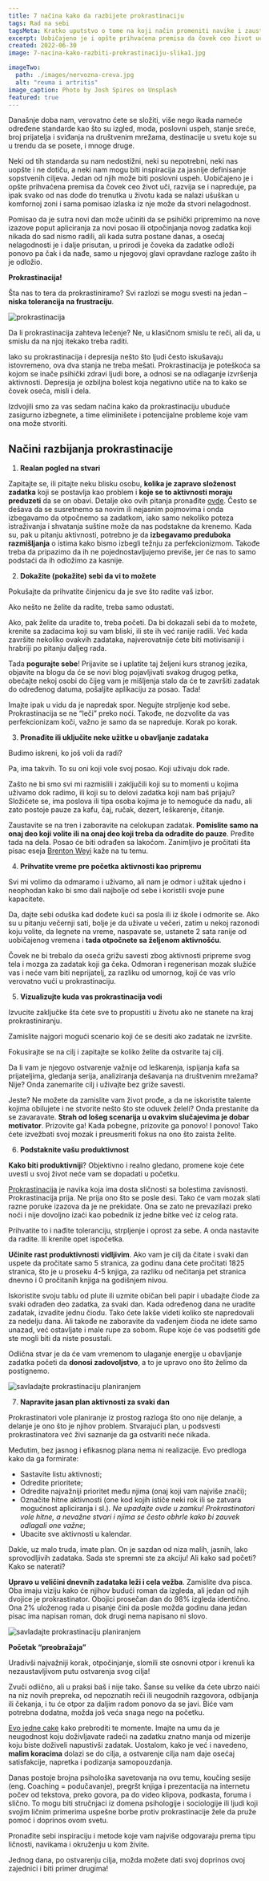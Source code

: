 ```yaml
---
title: 7 načina kako da razbijete prokrastinaciju
tags: Rad na sebi
tagsMeta: Kratko uputstvo o tome na koji način promeniti navike i zaustaviti prokrastinaciju. Povećajte produktivnost i preobrazite se u novu osobu.
excerpt: Uobičajeno je i opšte prihvaćena premisa da čovek ceo život uči, razvija se i napreduje, pa ipak svako od nas dođe do trenutka u životu kada se nalazi ušuškan u komfornoj zoni i sama pomisao izlaska iz nje može da stvori nelagodnost.
created: 2022-06-30
image: 7-nacina-kako-razbiti-prokrastinaciju-slika1.jpg

imageTwo:
  path: ./images/nervozna-creva.jpg
  alt: "reuma i artritis"
image_caption: Photo by Josh Spires on Unsplash
featured: true
---
```



Današnje doba nam, verovatno ćete se složiti, više nego ikada nameće određene standarde kao što su izgled, moda, poslovni uspeh, stanje sreće, broj prijatelja i sviđanja na društvenim mrežama, destinacije u svetu koje su u trendu da se posete, i mnoge druge. 

Neki od tih standarda su nam nedostižni, neki su nepotrebni, neki nas uopšte i ne dotiču, a neki nam mogu biti inspiracija za jasnije definisanje sopstvenih ciljeva. Jedan od njih može biti poslovni uspeh. Uobičajeno je i opšte prihvaćena premisa da čovek ceo život uči, razvija se i napreduje, pa ipak svako od nas dođe do trenutka u životu kada se nalazi ušuškan u komfornoj zoni i sama pomisao izlaska iz nje može da stvori nelagodnost. 

Pomisao da je sutra novi dan može učiniti da se psihički pripremimo na nove izazove poput apliciranja za novi posao ili otpočinjanja novog zadatka koji nikada do sad nismo radili, ali kada sutra postane danas, a osećaj nelagodnosti je i dalje prisutan, u prirodi je čoveka da zadatke odloži ponovo pa čak i da nađe, samo u njegovoj glavi opravdane razloge zašto ih je odložio. 

**Prokrastinacija!**

Šta nas to tera da prokrastiniramo? Svi razlozi se mogu svesti na jedan – **niska tolerancija na frustraciju**.

![prokrastinacija](./images/7-nacina-kako-razbiti-prokrastinaciju-slika2.jpg)

Da li prokrastinacija zahteva lečenje? Ne, u klasičnom smislu te reči, ali da, u smislu da na njoj itekako treba raditi. 

Iako su prokrastinacija i depresija nešto što ljudi često iskušavaju istovremeno, ova dva stanja ne treba mešati. Prokrastinacija je poteškoća sa kojom se inače psihički zdravi ljudi bore, a odnosi se na odlaganje izvršenja aktivnosti. Depresija je ozbiljna bolest koja negativno utiče na to kako se čovek oseća, misli i dela.

Izdvojili smo za vas sedam načina kako da prokrastinaciju ubuduće zasigurno izbegnete, a time eliminišete i potencijalne probleme koje vam ona može stvoriti.

## Načini razbijanja prokrastinacije

1. **Realan pogled na stvari**

Zapitajte se, ili pitajte neku blisku osobu, **kolika je zapravo složenost zadatka** koji se postavlja kao problem i **koje se to aktivnosti moraju preduzeti** da se on obavi. Detalje oko ovih pitanja pronađite [ovde](https://www.quora.com/Whats-an-efficient-way-to-overcome-procrastination/answers/18077171).
Često se dešava da se susretnemo sa novim ili nejasnim pojmovima i onda izbegavamo da otpočnemo sa zadatkom, iako samo nekoliko poteza istraživanja i shvatanja suštine može da nas podstakne da krenemo. 
Kada su, pak u pitanju aktivnosti, potrebno je da **izbegavamo preduboka razmišljanja** o istima kako bismo izbegli težnju za perfekcionizmom. Takođe treba da pripazimo da ih ne pojednostavljujemo previše, jer će nas to samo podstaći da ih odložimo za kasnije.

2. **Dokažite (pokažite) sebi da vi to možete**

Pokušajte da prihvatite činjenicu da je sve što radite vaš izbor. 

Ako nešto ne želite da radite, treba samo odustati. 

Ako, pak želite da uradite to, treba početi. Da bi dokazali sebi da to možete, krenite sa zadacima koji su vam bliski, ili ste ih već ranije radili.  Već kada završite nekoliko ovakvih zadataka, najverovatnije ćete biti motivisaniji i hrabriji po pitanju daljeg rada.

Tada **pogurajte sebe**! Prijavite se i uplatite taj željeni kurs stranog jezika, objavite na blogu da će se novi blog pojavljivati svakog drugog petka, obećajte nekoj osobi do čijeg vam je mišljenja stalo da će te završiti zadatak do određenog datuma, pošaljite aplikaciju za posao. Tada!

Imajte ipak u vidu da je napredak spor. Negujte strpljenje kod sebe. Prokrastinacija se ne “leči” preko noći. Takođe, ne dozvolite da vas perfekcionizam koči, važno je samo da se napreduje. Korak po korak.

3. **Pronađite ili uključite neke užitke u obavljanje zadataka**

Budimo iskreni, ko još voli da radi? 

Pa, ima takvih. To su oni koji vole svoj posao. Koji uživaju dok rade. 

Zašto ne bi smo svi mi razmislili i zaključili koji su to momenti u kojima uživamo dok radimo, ili koji su to delovi zadatka koji nam baš prijaju? Složićete se, ima poslova ili tipa osoba kojima je to nemoguće da nađu, ali zato postoje pauze za kafu, čaj, ručak, dezert, leškarenje, čitanje. 

Zaustavite se na tren i zaboravite na celokupan zadatak. **Pomislite samo na onaj deo koji volite ili na onaj deo koji treba da odradite do pauze**. Pređite tada na dela. Posao će biti odrađen sa lakoćom. Zanimljivo je pročitati šta pisac eseja [Brenton Weyi](https://www.quora.com/Whats-an-efficient-way-to-overcome-procrastination/answer/Brenton-Weyi) kaže na tu temu. 

4. **Prihvatite vreme pre početka aktivnosti kao pripremu**

Svi mi volimo da odmaramo i uživamo, ali nam je odmor i užitak ujedno i neophodan kako bi smo dali najbolje od sebe i koristili svoje pune kapacitete. 

Da, dajte sebi oduška kad dođete kući sa posla ili iz škole i odmorite se. Ako su u pitanju večernji sati, bolje je da uživate u večeri, zatim u nekoj razonodi koju volite, da legnete na vreme, naspavate se, ustanete 2 sata ranije od uobičajenog vremena i **tada otpočnete sa željenom aktivnošću**.

Čovek ne bi trebalo da oseća grižu savesti zbog aktivnosti pripreme svog tela i mozga za zadatak koji ga čeka. Odmoran i regenerisan mozak služiće vas i neće vam biti neprijatelj, za razliku od umornog, koji će vas vrlo verovatno vući u prokrastinaciju. 

5. **Vizualizujte kuda vas prokrastinacija vodi**

Izvucite zaključke šta ćete sve to propustiti u životu ako ne stanete na kraj prokrastiniranju. 

Zamislite najgori mogući scenario koji će se desiti ako zadatak ne izvršite. 

Fokusirajte se na cilj i zapitajte se koliko želite da ostvarite taj cilj. 

Da li vam je njegovo ostvarenje važnije od leškarenja, ispijanja kafa sa prijateljima, gledanja serija, analiziranja dešavanja na društvenim mrežama? 
Nije? Onda zanemarite cilj i uživajte bez griže savesti. 

Jeste? Ne možete da zamislite vam život prođe, a da ne iskoristite talente kojima obilujete i ne stvorite nešto što ste oduvek želeli? Onda prestanite da se zavaravate. **Strah od lošeg scenarija u ovakvim slučajevima je dobar motivator**. Prizovite ga! Kada pobegne, prizovite ga ponovo! I ponovo! Tako ćete izvežbati svoj mozak i preusmeriti fokus na ono što zaista želite. 

6. **Podstaknite vašu produktivnost**

**Kako biti produktivniji**? Objektivno i realno gledano, promene koje ćete uvesti u svoj život neće vam se dopadati u početku. 

[Prokrastinacija](https://www.smartrecovery.org/smart-articles-draft/addiction-recovery-and-procrastination-habits/) je navika koja ima dosta sličnosti sa bolestima zavisnosti. Prokrastinacija prija. Ne prija ono što se posle desi. Tako će vam mozak slati razne poruke izazova da je ne prekidate. Ona se zato ne prevazilazi preko noći i nije dovoljno izaći kao pobednik iz jedne bitke već iz celog rata. 

Prihvatite to i nađite toleranciju, strpljenje i oprost za sebe. A onda nastavite da radite. Ili krenite opet ispočetka.

**Učinite rast produktivnosti vidljivim**. Ako vam je cilj da čitate i svaki dan uspete da pročitate samo 5 stranica, za godinu dana ćete pročitati 1825 stranica, što je u proseku 4-5 knjiga, za razliku od nečitanja pet stranica dnevno i 0 pročitanih knjiga na godišnjem nivou. 

Iskoristite svoju tablu od plute ili uzmite običan beli papir i ubadajte čiode za svaki odrađen deo zadatka, za svaki dan. Kada određenog dana ne uradite zadatak, izvadite jednu čiodu. Tako ćete lakše videti koliko ste napredovali za nedelju dana. Ali takođe ne zaboravite da vađenjem čioda ne idete samo unazad, već ostavljate i male rupe za sobom. Rupe koje će vas podsetiti gde ste mogli biti da niste posustali.

Odlična stvar je da će vam vremenom to ulaganje energije u obavljanje zadatka početi da **donosi zadovoljstvo**, a to je upravo ono što želimo da postignemo.

![savladajte prokrastinaciju planiranjem](./images/7-nacina-kako-razbiti-prokrastinaciju-slika3.jpg)

7. **Napravite jasan plan aktivnosti za svaki dan**

Prokrastinatori vole planiranje iz prostog razloga što ono nije delanje, a delanje je ono što je njihov problem. Stvarajući plan, u podsvesti prokrastinatora već živi saznanje da ga ostvariti neće nikada.

Međutim, bez jasnog i efikasnog plana nema ni realizacije. Evo predloga kako da ga formirate:

- Sastavite listu aktivnosti; 
- Odredite prioritete;
- Odredite najvažniji prioritet među njima (onaj koji vam najviše znači);
- Označite hitne aktivnosti (one kod kojih ističe neki rok ili se zatvara mogućnost apliciranja i sl.). *Ne upadajte ovde u zamku! Prokrastinatori vole hitne, a nevažne stvari i njima se često obhrle kako bi zauvek odlagali one važne*;
- Ubacite sve aktivnosti u kalendar.


Dakle, uz malo truda, imate plan. On je sazdan od niza malih, jasnih, lako sprovodljivih zadataka. Sada ste spremni ste za akciju! Ali kako sad početi? Kako se naterati?

**Upravo u veličini dnevnih zadataka leži i cela vežba**. Zamislite dva pisca. Oba imaju viziju kako će njihov budući roman da izgleda, ali jedan od njih dvojice je prokrastinator. Obojici prosečan dan do 98% izgleda identično. Ona 2% uloženog rada u pisanje čini da posle možda godinu dana jedan pisac ima napisan roman, dok drugi nema napisano ni slovo.

![savladajte prokrastinaciju planiranjem](./images/7-nacina-kako-razbiti-prokrastinaciju-slika4.jpg)

**Početak “preobražaja”**

Uradivši najvažniji korak, otpočinjanje, slomili ste osnovni otpor i krenuli ka nezaustavljivom putu ostvarenja svog cilja!

Zvuči odlično, ali u praksi baš i nije tako. Šanse su velike da ćete ubrzo naići na niz novih prepreka, od nepoznatih reči ili neugodnih razgovora, odbijanja ili čekanja, i tu će otpor za daljim radom ponovo da se javi. Biće vam potrebna dodatna, možda još veća snaga nego na početku. 

[Evo jedne cake](https://waitbutwhy.com/2013/11/how-to-beat-procrastination.html) kako prebroditi te momente. Imajte na umu da je neugodnost koju doživljavate radeći na zadatku znatno manja od mizerije koju biste doživeli napustivši zadatak. Uostalom, kako je već i navedeno, **malim koracima** dolazi se do cilja, a ostvarenje cilja nam daje osećaj satisfakcije, napretka i podizanja samopouzdanja. 

Danas postoje brojna psihološka savetovanja na ovu temu, koučing sesije (eng. Coaching = podučavanje), pregršt knjiga i prezentacija na internetu počev od tekstova, preko govora, pa do video klipova, podkasta, foruma i slično. To mogu biti stručnjaci iz domena psihologije i sociologije ili ljudi koji svojim ličnim primerima uspešne borbe protiv prokrastinacije žele da pruže pomoć i doprinos ovom svetu. 

Pronađite sebi inspiraciju i metode koje vam najviše odgovaraju prema tipu ličnosti, navikama i okruženju u kom živite. 

Jednog dana, po ostvarenju cilja, možda možete dati svoj doprinos ovoj zajednici i biti primer drugima! 















